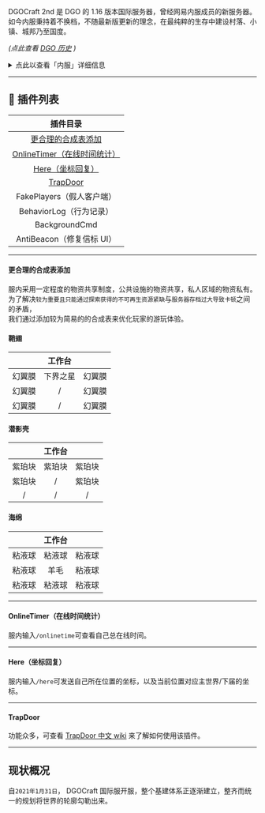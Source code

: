 <!-- information/DGOCraft/2nd -->

DGOCraft 2nd 是 DGO 的 1.16 版本国际服务器，曾经网易内服成员的新服务器。<br/>
如今内服秉持着不换档，不随最新版更新的理念，在最纯粹的生存中建设村落、小镇、城邦乃至国度。

_(点此查看 [DGO 历史](information/DGOHistory) )_

<details>
<summary>点此以查看「内服」详细信息</summary>

**可游玩玩家** <br/>
内服成员

**服务器版本** <br/>
`基岩版 1.16.201.02`

**世界设置** <br/>
死亡掉落 / 生物破坏 / 火焰蔓延 / TNT 爆炸 / 开启坐标

**加入「内服」的方式** <br/>
**审核：**满足条件的外服成员，可通过此方式进入内服。 _(详情见 [内服审核流程](notice/join?id=审核流程内服) )_ <br/>
**邀请：**满足条件的内服成员可邀请满足条件的玩家。 _(详情见 [邀请流程](notice/join?id=邀请流程) )_

</details>

---

## 🔌 插件列表

|                                  插件目录                                  |
| :------------------------------------------------------------------------: |
|          [更合理的合成表添加](DGOCraft/3rd?id=更合理的合成表添加)          |
| [OnlineTimer（在线时间统计）](DGOCraft/3rd?id=onlinetimer（在线时间统计）) |
|            [Here（坐标回复）](DGOCraft/3rd?id=here（坐标回复）)            |
|                    [TrapDoor](DGOCraft/3rd?id=trapdoor)                    |
|                         FakePlayers（假人客户端）                          |
|                          BehaviorLog（行为记录）                           |
|                               BackgroundCmd                                |
|                         AntiBeacon（修复信标 UI）                          |

---

#### 更合理的合成表添加

服内采用一定程度的物资共享制度，公共设施的物资共享，私人区域的物资私有。<br/>
为了解决`较为重要且只能通过探索获得的不可再生资源紧缺`与`服务器存档过大导致卡顿`之间的矛盾，<br/>
我们通过添加较为简易的的合成表来优化玩家的游玩体验。

<!-- tabs:start -->

#### **鞘翅**

|        |  工作台  |        |
| :----: | :------: | :----: |
| 幻翼膜 | 下界之星 | 幻翼膜 |
| 幻翼膜 |    /     | 幻翼膜 |
| 幻翼膜 |    /     | 幻翼膜 |

#### **潜影壳**

|        | 工作台 |        |
| :----: | :----: | :----: |
| 紫珀块 | 紫珀块 | 紫珀块 |
| 紫珀块 |   /    | 紫珀块 |
|   /    |   /    |   /    |

#### **海绵**

|        | 工作台 |        |
| :----: | :----: | :----: |
| 粘液球 | 粘液球 | 粘液球 |
| 粘液球 |  羊毛  | 粘液球 |
| 粘液球 | 粘液球 | 粘液球 |

<!-- tabs:end -->

---

#### OnlineTimer（在线时间统计）

服内输入`/onlinetime`可查看自己总在线时间。

---

#### Here（坐标回复）

服内输入`/here`可发送自己所在位置的坐标，以及当前位置对应主世界/下届的坐标。

---

#### TrapDoor

功能众多，可查看 [TrapDoor 中文 wiki](https://github.com/hhhxiao/TrapDoor/wiki/3.-%E5%8A%9F%E8%83%BD) 来了解如何使用该插件。

---

## 现状概况

自`2021年1月31日`， DGOCraft 国际服开服，整个基建体系正逐渐建立，整齐而统一的规划将世界的轮廓勾勒出来。
